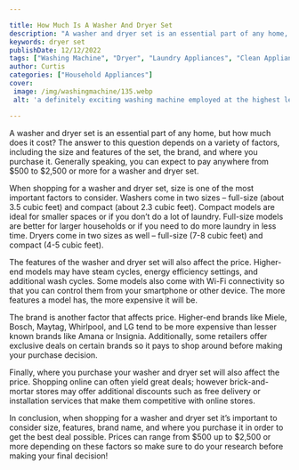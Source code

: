 ```yaml
---

title: How Much Is A Washer And Dryer Set
description: "A washer and dryer set is an essential part of any home, but how much does it cost? The answer to this question depends on a varie...you wont regret reading on"
keywords: dryer set
publishDate: 12/12/2022
tags: ["Washing Machine", "Dryer", "Laundry Appliances", "Clean Appliance", "Appliance Installation"]
author: Curtis
categories: ["Household Appliances"]
cover: 
 image: /img/washingmachine/135.webp
 alt: 'a definitely exciting washing machine employed at the highest level'

---
```


A washer and dryer set is an essential part of any home, but how much does it cost? The answer to this question depends on a variety of factors, including the size and features of the set, the brand, and where you purchase it. Generally speaking, you can expect to pay anywhere from $500 to $2,500 or more for a washer and dryer set.

When shopping for a washer and dryer set, size is one of the most important factors to consider. Washers come in two sizes – full-size (about 3.5 cubic feet) and compact (about 2.3 cubic feet). Compact models are ideal for smaller spaces or if you don’t do a lot of laundry. Full-size models are better for larger households or if you need to do more laundry in less time. Dryers come in two sizes as well – full-size (7-8 cubic feet) and compact (4-5 cubic feet).

The features of the washer and dryer set will also affect the price. Higher-end models may have steam cycles, energy efficiency settings, and additional wash cycles. Some models also come with Wi-Fi connectivity so that you can control them from your smartphone or other device. The more features a model has, the more expensive it will be.

The brand is another factor that affects price. Higher-end brands like Miele, Bosch, Maytag, Whirlpool, and LG tend to be more expensive than lesser known brands like Amana or Insignia. Additionally, some retailers offer exclusive deals on certain brands so it pays to shop around before making your purchase decision.

Finally, where you purchase your washer and dryer set will also affect the price. Shopping online can often yield great deals; however brick-and-mortar stores may offer additional discounts such as free delivery or installation services that make them competitive with online stores. 

In conclusion, when shopping for a washer and dryer set it’s important to consider size, features, brand name, and where you purchase it in order to get the best deal possible. Prices can range from $500 up to $2,500 or more depending on these factors so make sure to do your research before making your final decision!
